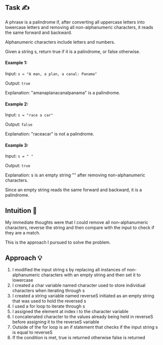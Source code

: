 ## Task ✍
A phrase is a palindrome if, after converting all uppercase letters into lowercase letters and removing all non-alphanumeric characters, it reads the same forward and backward. 

Alphanumeric characters include letters and numbers.

Given a string s, return true if it is a palindrome, or false otherwise.

#### Example 1:
Input: ```s = "A man, a plan, a canal: Panama"```

Output: ```true```

Explanation: "amanaplanacanalpanama" is a palindrome.

#### Example 2:
Input: ```s = "race a car"```

Output: ```false```

Explanation: "raceacar" is not a palindrome.

#### Example 3:
Input: ```s = " "```

Output: ```true```

Explanation: s is an empty string "" after removing non-alphanumeric characters.

Since an empty string reads the same forward and backward, it is a palindrome.

## Intuition 💬
<!-- Describe your first thoughts on how to solve this problem. -->
My immediate thoughts were that I could remove all non-alphanumeric characters, reverse the string and then compare with the input to check if they are a match.

This is the approach I pursued to solve the problem.

## Approach 💡
<!-- Describe your approach to solving the problem. -->
1. I modified the input string s by replacing all instances of non-alphanumeric characters with an empty string and then set it to lowercase
2. I created a char variable named character used to store individual characters when iterating through s
3. I created a string variable named reverseS initiated as an empty string that was used to hold the reversed s
4. I used a for loop to iterate through s
5. I assigned the element at index i to the character variable
6. I concatenated character to the values already being held in reverseS before assigning it to the reverseS variable
7. Outside of the for loop is an if statement that checks if the input string s is equal to reverseS
8. If the condition is met, true is returned otherwise false is returned

